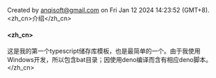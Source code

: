 Created by anqisoft@gmail.com on Fri Jan 12 2024 14:23:52 (GMT+8).<br><zh_cn>介绍</zh_cn>

#### <zh_cn>
这是我的第一个typescript储存库模板，也是最简单的一个。由于我使用Windows开发，所以包含bat目录；因使用deno编译而含有相应deno脚本。
</zh_cn>